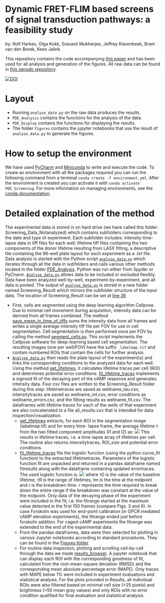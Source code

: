 # Dynamic FRET-FLIM based screens of signal transduction pathways: a feasibility study
by: Rolf Harkes, Olga Kukk, Sravasti Mukherjee, Jeffrey Klarenbeek, Bram van den Broek, Kees Jalink

This repository contains the code accompanying [this paper](https://www.google.com) and has been used for all analysis and generation of the figures. All raw data can be found in [this zenodo repository](https://zenodo.org/record/4746173).

[![DOI](https://zenodo.org/badge/DOI/10.5281/zenodo.4746173.svg)](https://doi.org/10.5281/zenodo.4746173)

# Layout
* Running `analyse_data.py` on the raw data produces the results.
* `PDE_Analysis` contains the functions for the analysis of the data.
* `PDE_Display` contains the functions for displaying the results.
* The folder `Figures` contains the jupyter notebooks that use the result of `analyse_data.py` to generate the figures.

# How to setup the environment
We have used [PyCharm](https://www.jetbrains.com/pycharm/) and [Miniconda](https://docs.conda.io/en/latest/miniconda.html) to write and execute the code. 
To create an environment with all the packages required you can run the following command from a terminal `conda create -f environment.yml`.
After the environment is created you can activate it with `conda activate PDE_Screening`.
For more information on managing environments, see the [conda documentation](https://docs.conda.io/projects/conda/en/4.6.1/user-guide/getting-started.html#managing-envs).

# Detailed explaination of the method
The experimental data is stored in on hard drive (we have called this folder: Screening_Data_Notanalyzed) which contains subfolders corresponding to the date and type of experiment. Each subfolder includes: intensity time-lapse data in tiff files for each well; lifetime tiff files containing the two components of the donor lifetime resulting from LASX fitting; a descriptive file containing the 96-well plate layout for each experiment as a .txt file.
Data analysis is started with the Python script [`analyse_data.py`](analyse_data.py) which iterates through all the data in subfolders and calls various other methods located in the folder [PDE_Analysis](PDE_Analysis/__init__.py). Python was run either from Spyder or PyCharm. [`Analyse_data.py`](analyse_data.py) allows data to be included or excluded flexibly. Data have been analyzed well-by-well, experiment-by-experiment, and all data is pooled. The output of [`analyse_data.py`](analyse_data.py) is stored in a new folder named Screening_Result which mirrors the subfolder structure of the input data. The location of Screening_Result can be set at [line 36](analyse_data.py#L36)
* First, cells are segmented using the deep learning algorithm Cellpose. Due to minimal cell movement during acquisition, intensity data can be derived from all frames combined. The method [save_mean_in_time_of_tiffs](PDE_Analysis/__init__.py#L15) sums the intensity data from all frames and writes a single average intensity tiff file per FOV for use in cell segmentation. Cell segmentation is then performed once per FOV by calling the method [segment_cells.py](PDE_Analysis/__init__.py#L48). This script implements the Cellpose software for deep-learning based cell segmentation. The resulting images (one per well/FOV) have the suffix `_labelmap.tif` and contain numbered ROIs that contain the cells for further analysis.
* [`Analyse_data.py`](analyse_data.py) then reads the plate layout of the experiment(s) and links the corresponding conditions to the analyzed data for each well. Using the method [get_lifetimes](PDE_Analysis/__init__.py#L81), it calculates lifetime traces per cell (ROI) and determines potential error conditions. [fit_lifetime_traces](PDE_Analysis/__init__.py#L122) implements a sigmoid fit of the decaying part of the cAMP response and generates intensity data. Four csv files are written to the Screening_Result folder during this step: lifetimetraces are saved as wellname_tau.csv, intensitytraces are saved as wellname_int.csv, error conditions as wellname_errors.csv, and the fitting results as wellname_fit.csv.  The dataframes with lifetime traces for each of the wells of that experiment are also concatenated to a file all_results.csv that is intended for data inspection/visualization. 
    * [get_lifetimes](PDE_Analysis/__init__.py#L81) extracts, for each ROI in the segmentation image (labelmap.tif) and for every time- lapse frame, the average lifetime τ from the two fitted component amplitudes (I1 and I2) as: <img src="https://render.githubusercontent.com/render/math?math=\tau=\frac{0.6*I_1 %2B 3.4*I_2}{I_1 %2B I_2}"> This results in lifetime traces, i.e. a time-lapse array of lifetimes per cell. The routine also returns intensitytraces, ROI_size and potential error conditions.
    * [fit_lifetime_traces](PDE_Analysis/__init__.py#L122) fits the logistic function (using the python curve_fit function) to the extracted lifetimetraces. Parameters of the logistic function fit are unpacked and returned in a pandas dataframe named fitresults along with the dataframe containing updated errortraces. The used logistic function is: <img src="https://render.githubusercontent.com/render/math?math=\tau=\tau_0 %2B \frac{\tau_R}{1%2Be^{-4(t-t_m)/r}}"> where τ0 is the value of the baseline lifetime, τR is the range of lifetimes, tm is the time at the midpoint and r is the breakdown time. r represents the time required to break down the entire range if the breakdown was constant at the value of the midpoint. Only data of the decaying phase of the experiment were included in the fit; i.e. the fitrange started at the maximum value detected in the first 150 frames (compare Figs. 3 and 6). In case Forskolin was used for end-point calibration (in GPCR mediated cAMP elevation experiments), the fitrange ended just before forskolin addition. For caged-cAMP experiments the fitrange was extended to the end of the experimental data.
    * From the pandas dataframes, data were then selected for plotting in various Jupyter notebooks  according to standard procedures. They can be found in the [Figures folder](Figures)
    * For routine data inspection, plotting and scrolling cell-by-cell through the data we made [results_browser](results_browser.ipynb). A jupyter notebook that can display each ROI with the corresponding goodness of fit, calculated from the root-mean-square deviation (RMSD) and the corresponding mean absolute percentage error (MAPE). Only traces with MAPE below 1% were included in experiment evaluations and statistical analysis. For the plots provided in Results, all individual ROIs were also filtered based on minimal cell size (>25 pixels) and brightness (>50 mean gray values) and only ROIs with no error condition qualified for final evaluation and statistical analysis.
